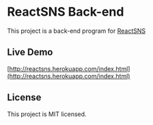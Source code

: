 # ReactSNS Back-end
This project is a back-end program for [ReactSNS](https://github.com/csbok/reactsns)

## Live Demo
[http://reactsns.herokuapp.com/index.html](http://reactsns.herokuapp.com/index.html)

## License
This project is MIT licensed.